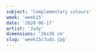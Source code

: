 ```yaml
---
subject: 'Complementary colours'
week: 'week15'
date: '2020-06-17'
artist: 'Judy'
dimensions: '26x36 cm'
slug: 'week15/Judy.jpg'
---
```

